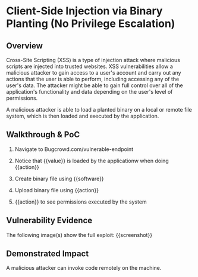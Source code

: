 # Client-Side Injection via Binary Planting (No Privilege Escalation)

## Overview
Cross-Site Scripting (XSS) is a type of injection attack where malicious scripts are injected into trusted websites. XSS vulnerabilities allow a malicious attacker to gain access to a user's account and carry out any actions that the user is able to perform, including accessing any of the user's data. The attacker might be able to gain full control over all of the application's functionality and data depending on the user's level of permissions.

A malicious attacker is able to load a planted binary on a local or remote file system, which is then loaded and executed by the application.

## Walkthrough & PoC

1. Navigate to Bugcrowd.com/vulnerable-endpoint

1. Notice that {{value}} is loaded by the applicationw when doing {{action}}

1. Create binary file using {{software}}

1. Upload binary file using {{action}}

1. {{action}} to see permissions executed by the system

## Vulnerability Evidence

The following image(s) show the full exploit:
{{screenshot}}

## Demonstrated Impact
A malicious attacker can invoke code remotely on the machine.


